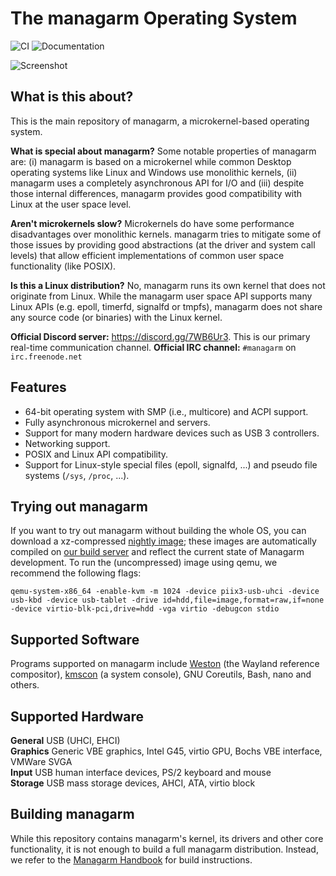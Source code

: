 # The managarm Operating System

![CI](https://github.com/managarm/managarm/workflows/CI/badge.svg) ![Documentation](https://github.com/managarm/managarm/workflows/Documentation/badge.svg)

![Screenshot](../assets/screenshots/managarm-glxgears-xclock.png?raw=true)

## What is this about?

This is the main repository of managarm, a microkernel-based operating system.

**What is special about managarm?** Some notable properties of managarm are:
(i) managarm is based on a microkernel while common Desktop operating systems like Linux and Windows use monolithic kernels,
(ii) managarm uses a completely asynchronous API for I/O
and (iii) despite those internal differences, managarm provides good compatibility with Linux at the user space level.

**Aren't microkernels slow?** Microkernels do have some performance disadvantages over monolithic kernels.
managarm tries to mitigate some of those issues by providing good abstractions (at the driver and system call levels)
that allow efficient implementations of common user space functionality (like POSIX).

**Is this a Linux distribution?** No, managarm runs its own kernel that does not originate from Linux.
While the managarm user space API supports many Linux APIs (e.g. epoll, timerfd, signalfd or tmpfs),
managarm does not share any source code (or binaries) with the Linux kernel.

**Official Discord server:** https://discord.gg/7WB6Ur3. This is our primary real-time communication channel.
**Official IRC channel:** `#managarm` on `irc.freenode.net`

## Features

* 64-bit operating system with SMP (i.e., multicore) and ACPI support.
* Fully asynchronous microkernel and servers.
* Support for many modern hardware devices such as USB 3 controllers.
* Networking support.
* POSIX and Linux API compatibility.
* Support for Linux-style special files (epoll, signalfd, ...) and pseudo file systems (`/sys`, `/proc`, ...).

## Trying out managarm

If you want to try out managarm without building the whole OS, you can download a
xz-compressed [nightly image](https://ci.managarm.org/repos/files/managarm/rolling/image.xz);
these images are automatically compiled on [our build server](https://ci.managarm.org)
and reflect the current state of Managarm development.
To run the (uncompressed) image using qemu, we recommend the following flags:

`qemu-system-x86_64 -enable-kvm -m 1024 -device piix3-usb-uhci -device usb-kbd -device usb-tablet -drive id=hdd,file=image,format=raw,if=none -device virtio-blk-pci,drive=hdd -vga virtio -debugcon stdio`

## Supported Software

Programs supported on managarm include [Weston](https://gitlab.freedesktop.org/wayland/weston/) (the Wayland reference compositor), [kmscon](https://www.freedesktop.org/wiki/Software/kmscon/) (a system console), GNU Coreutils, Bash, nano and others.

## Supported Hardware
**General** USB (UHCI, EHCI)\
**Graphics** Generic VBE graphics, Intel G45, virtio GPU, Bochs VBE interface, VMWare SVGA\
**Input** USB human interface devices, PS/2 keyboard and mouse\
**Storage** USB mass storage devices, AHCI, ATA, virtio block

## Building managarm

While this repository contains managarm's kernel, its drivers and other core functionality,
it is not enough to build a full managarm distribution. Instead, we refer to the
[Managarm Handbook](https://docs.managarm.org/handbook/building.html) for build instructions.
